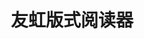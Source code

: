 ﻿---
id: 1098
title: "友虹版式阅读器"
weight: 1098
version: "2.3.2"
updateTime: "2022-07-01T17:35:27"
debName: "http://113.24.212.22:8090/upload/file/sc-reader_2.3.2_loongarch64.deb"
debSize: "67.5MB"
command: "/opt/SC-Reader/sc-reader %U"
compatibility: 3
---
